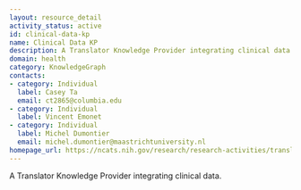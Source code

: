 ```yaml
---
layout: resource_detail
activity_status: active
id: clinical-data-kp
name: Clinical Data KP
description: A Translator Knowledge Provider integrating clinical data.
domain: health
category: KnowledgeGraph
contacts:
- category: Individual
  label: Casey Ta
  email: ct2865@columbia.edu
- category: Individual
  label: Vincent Emonet
- category: Individual
  label: Michel Dumontier
  email: michel.dumontier@maastrichtuniversity.nl
homepage_url: https://ncats.nih.gov/research/research-activities/translator/projects
---
```


A Translator Knowledge Provider integrating clinical data.
